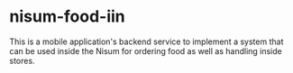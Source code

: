 # nisum-food-iin
This is a mobile application's backend service to implement a system that can be used inside the Nisum for ordering food as well as handling inside stores.
